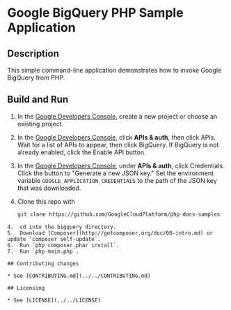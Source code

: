 # Google BigQuery PHP Sample Application

## Description

This simple command-line application demonstrates how to invoke Google BigQuery from PHP.

## Build and Run
1.  In the [Google Developers Console](https://console.developers.google.com/),
    create a new project or choose an existing project.
2.  In the [Google Developers Console](https://console.developers.google.com/),
    click **APIs & auth**, then click APIs.  Wait for a list of APIs to
    appear, then click BigQuery.  If BigQuery is not already enabled,
    click the Enable API button.
3.  In the [Google Developers Console](https://console.developers.google.com/),
    under **APIs & auth**, click Credentials.  Click the button to "Generate
    a new JSON key."  Set the environment variable
    `GOOGLE_APPLICATION_CREDENTIALS` to the path of the JSON key that was
    downloaded.
3.  Clone this repo with

    ```sh
    git clone https://github.com/GoogleCloudPlatform/php-docs-samples
```
4.  cd into the bigquery directory.
5.  Download [Composer](http://getcomposer.org/doc/00-intro.md) or update `composer self-update`.
6.  Run `php composer.phar install`.
7.  Run `php main.php`.

## Contributing changes

* See [CONTRIBUTING.md](../../CONTRIBUTING.md)

## Licensing

* See [LICENSE](../../LICENSE)


